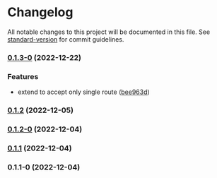 # Changelog

All notable changes to this project will be documented in this file. See [standard-version](https://github.com/conventional-changelog/standard-version) for commit guidelines.

### [0.1.3-0](https://github.com/manju4ever/fastify-swagger-generate/compare/v0.1.2...v0.1.3-0) (2022-12-22)


### Features

* extend to accept only single route ([bee963d](https://github.com/manju4ever/fastify-swagger-generate/commit/bee963dfe328ff7cc313d5e70b52244b1fcf79e2))

### [0.1.2](https://github.com/manju4ever/fastify-swagger-generate/compare/v0.1.2-0...v0.1.2) (2022-12-05)

### [0.1.2-0](https://github.com/manju4ever/fastify-swagger-generate/compare/v0.1.1...v0.1.2-0) (2022-12-04)

### [0.1.1](https://github.com/manju4ever/fastify-swagger-generate/compare/v0.1.1-0...v0.1.1) (2022-12-04)

### 0.1.1-0 (2022-12-04)
